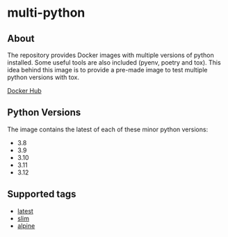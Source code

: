 # multi-python

## About

The repository provides Docker images with multiple versions of python installed. Some useful tools are also included (pyenv, poetry and tox).
This idea behind this image is to provide a pre-made image to test multiple python versions with tox.

[Docker Hub](https://hub.docker.com/r/acidrain/multi-python/)

## Python Versions
The image contains the latest of each of these minor python versions:
* 3.8
* 3.9
* 3.10
* 3.11
* 3.12

## Supported tags

* [latest](https://github.com/mathieu-lemay/python-poetry/blob/master/Dockerfile)
* [slim](https://github.com/mathieu-lemay/python-poetry/blob/master/Dockerfile.slim)
* [alpine](https://github.com/mathieu-lemay/python-poetry/blob/master/Dockerfile.alpine)
